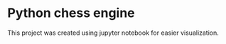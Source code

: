 # Python chess engine 

This project was created using jupyter notebook for easier visualization.  
